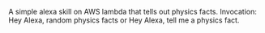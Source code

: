 A simple alexa skill on AWS lambda that tells out physics facts.
Invocation: Hey Alexa, random physics facts or Hey Alexa, tell me a physics fact.